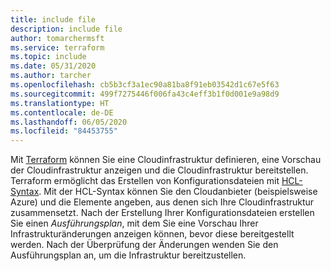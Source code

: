 ```yaml
---
title: include file
description: include file
author: tomarchermsft
ms.service: terraform
ms.topic: include
ms.date: 05/31/2020
ms.author: tarcher
ms.openlocfilehash: cb5b3cf3a1ec90a81ba8f91eb03542d1c67e5f63
ms.sourcegitcommit: 499f7275446f006fa43c4eff3b1f0d001e9a98d9
ms.translationtype: HT
ms.contentlocale: de-DE
ms.lasthandoff: 06/05/2020
ms.locfileid: "84453755"
---
```

Mit [Terraform](https://www.terraform.io) können Sie eine Cloudinfrastruktur definieren, eine Vorschau der Cloudinfrastruktur anzeigen und die Cloudinfrastruktur bereitstellen. Terraform ermöglicht das Erstellen von Konfigurationsdateien mit [HCL-Syntax](https://www.terraform.io/docs/configuration/syntax.html). Mit der HCL-Syntax können Sie den Cloudanbieter (beispielsweise Azure) und die Elemente angeben, aus denen sich Ihre Cloudinfrastruktur zusammensetzt. Nach der Erstellung Ihrer Konfigurationsdateien erstellen Sie einen *Ausführungsplan*, mit dem Sie eine Vorschau Ihrer Infrastrukturänderungen anzeigen können, bevor diese bereitgestellt werden. Nach der Überprüfung der Änderungen wenden Sie den Ausführungsplan an, um die Infrastruktur bereitzustellen.
